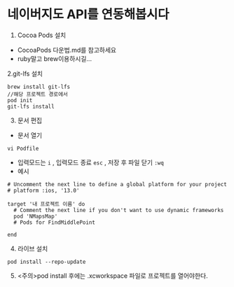 #  네이버지도 API를 연동해봅시다

1. Cocoa Pods 설치
- CocoaPods 다운법.md를 참고하세요
- ruby말고 brew이용하시길...

2.git-lfs 설치
```
brew install git-lfs
//해당 프로젝트 경로에서 
pod init
git-lfs install
```
3. 문서 편집
- 문서 열기
```
vi Podfile
```
- 입력모드는 `i` , 입력모드 종료 `esc` , 저장 후 파일 닫기 `:wq`
- 예시
```
# Uncomment the next line to define a global platform for your project
# platform :ios, '13.0'

target '내 프로젝트 이름' do
  # Comment the next line if you don't want to use dynamic frameworks
  pod 'NMapsMap'
  # Pods for FindMiddlePoint

end
```
4. 라이브 설치
```
pod install --repo-update
```
5. <주의>pod install 후에는 .xcworkspace 파일로 프로젝트를 열어야한다.
